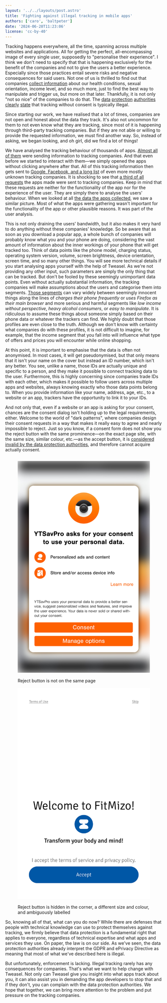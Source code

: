 ```yaml
---
layout: '../../layouts/post.astro'
title: 'Fighting against illegal tracking in mobile apps'
authors: ['caro', 'baltpeter']
date: '2024-06-28T11:23:06'
license: 'cc-by-40'
---
```


Tracking happens everywhere, all the time, spanning across multiple websites and applications. All for getting the perfect, all-encompassing image of every single user, supposedly to "personalise their experience". I think we don't need to specify that that is happening exclusively for the benefit of the companies and not to give the users a better experience. Especially since those practices entail severe risks and negative consequences for said users. Not one of us is thrilled to find out that companies [collect information](https://www.datarequests.org/blog/android-data-safety-labels-analysis/) about our health conditions, sexual orientation, income level, and so much more, just to find the best way to manipulate and trigger us, but more on that later. Thankfully, it is not only "not so nice" of the companies to do that. The [data](https://edpb.europa.eu/sites/default/files/files/file1/edpb_guidelines-art_6-1-b-adopted_after_public_consultation_en.pdf) [protection](https://www.datenschutzkonferenz-online.de/media/oh/20221130_OH_Telemedien_2021_Version_1_1.pdf) [authorities](https://www.baden-wuerttemberg.datenschutz.de/wp-content/uploads/2022/03/FAQ-Tracking-online.pdf) [clearly](https://ec.europa.eu/justice/article-29/documentation/opinion-recommendation/files/2013/wp203_en.pdf) [state](https://ec.europa.eu/justice/article-29/documentation/opinion-recommendation/files/2014/wp217_en.pdf) that tracking without consent is typically illegal.

Since starting our work, we have realised that a lot of times, companies are not open and honest about the data they track. It's also not uncommon for them to not even know what they are tracking, since most of it is happening through third-party tracking companies. But if they are not able or willing to provide the requested information, we must find another way. So, instead of asking, we began looking, and oh girl, did we find a lot of things!

We have analysed the tracking behaviour of thousands of apps. [Almost all of them](https://static.dacdn.de/talks/slides/2023-04-17-edpb-expert-talk.pdf#page=18) were sending information to tracking companies. And that even before we started to interact with them—we simply opened the apps without clicking anywhere after that. All of this tracking information then gets sent to [Google, Facebook, and a long list](https://static.dacdn.de/talks/slides/2023-04-17-edpb-expert-talk.pdf#page=19) of even more mostly unknown tracking companies. It is shocking to see that [a third of all requests](https://static.dacdn.de/talks/slides/2023-04-17-edpb-expert-talk.pdf#page=21) the apps made were sent to tracking companies. Keep in mind that these requests are neither for the functionality of the app nor for the experience of the user. They are simply there to analyse the users' behaviour. When we looked at all [the data the apps collected](https://static.dacdn.de/talks/slides/2023-04-17-edpb-expert-talk.pdf#page=22), we saw a similar picture. Most of what the apps were gathering wasn't important for the functionality of the app or other plausible reasons. It was part of the user analysis.

This is not only draining the users' bandwidth, but it also makes it very hard to do anything without these companies' knowledge. So be aware that as soon as you download a popular app, a whole bunch of companies will probably know what you and your phone are doing, considering the vast amount of information about the inner workings of your phone that will get tracked too. Think of data points like the phone model, charging status, operating system version, volume, screen brightness, device orientation, screen time, and so many other things. You will see more technical details if you start analysing apps yourself with the help of Tweasel. As we're not providing any other input, such parameters are simply the only thing that can be tracked. But don't be fooled by these seemingly unimportant data points. Even without actually substantial information, the tracking companies will make assumptions about the users and categorise them into segments. [Those segments](https://netzpolitik.org/2023/surveillance-advertising-in-europe-the-adtech-industry-tracks-most-of-what-you-do-on-the-internet-this-file-shows-just-how-much/) can vary widely between seemingly innocent things along the lines of *charges their phone frequently* or *uses Firefox as their main browser* and more serious and harmful segments like *low income without perspective*, *heavy alcohol consumers*, or *easy to manipulate*. It is ridiculous to assume these things about someone simply based on their phone data or whatever the trackers can find. We highly doubt that those profiles are even close to the truth. Although we don't know with certainty what companies do with these profiles, it is not difficult to imagine, for example, that the income segment that you fall into will influence what type of offers and prices you will encounter while online shopping.

At this point, it is important to emphasise that the data is often not anonymised. In most cases, it will get pseudonymised, but that only means that it isn't your name on the cover but instead an ID number, which isn't any better. You see, unlike a name, those IDs are actually unique and specific to a person, and they make it possible to connect tracking data to the user. Furthermore, this is highly concerning since companies trade IDs with each other, which makes it possible to follow users across multiple apps and websites, always knowing exactly who those data points belong to. When you provide information like your name, address, age, etc., to a website or an app, trackers have the opportunity to link it to your IDs.

And not only that, even if a website or an app is asking for your consent, chances are the consent dialog isn't holding up to the legal requirements, either. Welcome to the world of "dark patterns", where companies design their consent requests in a way that makes it really easy to agree and nearly impossible to reject. Just so you know, if a consent form does not show you the reject button with the same prominence—on the exact page site, with the same size, similar colour, etc.—as the accept button, it is [considered invalid by the data protection authorities](https://benjamin-altpeter.de/tracking-legal-requirements/), and therefore cannot acquire actually consent.

<div class="col50 col100-mobile" style="float: right;">
<figure>

![Screenshot of a welcome page in a fitness app. At the bottom is a large, bright blue "Accept" button. In the top right corner is a very small "Skip" button with gray text that is hard to see against the white background.](./_refusing-is-as-easy-as-accepting.jpg)
<figcaption>Reject button is not on the same page</figcaption>
</figure>
</div>
<div class="col50 col100-mobile">
<figure>

![Screenshot of a consent dialog in a video downloading app. At the bottom are two orange buttons of the same size, labelled "Consent" and "Manage options".](./_not-highlighted-by-size.jpg)
<figcaption>Reject button is hidden in the corner, a different size and colour, and ambiguously labelled</figcaption>
</figure>
</div>
<div class="clearfix"></div>

So, knowing all of that, what can you do now? While there are defenses that people with technical knowledge can use to protect themselves against tracking, we firmly believe that data protection is a fundamental right that applies to everyone, regardless of technical expertise and what apps and services they use. On paper, the law is on our side. As we've seen, the data protection authorities already interpret the GDPR and ePrivacy Directive as meaning that most of what we've described here is illegal.

But unfortunately, enforcement is lacking. Illegal tracking rarely has any consequences for companies. That's what we want to help change with Tweasel. Not only can Tweasel give you insight into what apps track about you, it can also assist you in demanding the app developers to stop that and if they don't, you can complain with the data protection authorities. We hope that together, we can bring more attention to the problem and put pressure on the tracking companies.
